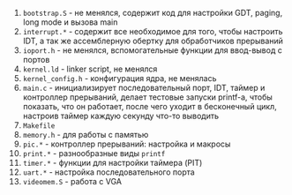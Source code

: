 ﻿1. `bootstrap.S` - не менялся, содержит код для настройки GDT, paging, long mode и вызова main
2. `interrupt.*` - содержит все необходимое для того, чтобы настроить IDT, а так же ассемблерную обертку для обработчиков прерываний
3. `ioport.h` - не менялся, вспомогательные функции для ввод-вывод с портов
4. `kernel.ld` - linker script, не менялся
5. `kernel_config.h` - конфигурация ядра, не менялась
6. `main.c` - инициализирует последовательный порт, IDT, таймер и контроллер прерываний, делает тестовые запуски printf-а, чтобы показать, что он работает, после чего уходит в бесконечный цикл, настроив таймер каждую секунду что-то выводить
7. `Makefile`
8. `memory.h` - для работы с памятью
9. `pic.*` - контроллер прерываний: настройка и макросы
10. `print.*` - разнообразные виды `printf`
11. `timer.*` - функции для настройки таймера (PIT)
12. `uart.*` - настройка последовательного порта
13. `videomem.S` - работа с VGA